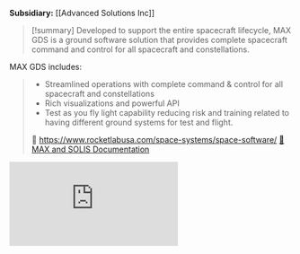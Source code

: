 
**Subsidiary:** [[Advanced Solutions Inc]]

>[!summary]
Developed to support the entire spacecraft lifecycle, MAX GDS is a ground software solution that provides complete spacecraft command and control for all spacecraft and constellations.
>
MAX GDS includes:
>- Streamlined operations with complete command & control for all spacecraft and constellations
>- Rich visualizations and powerful API
>- Test as you fly light capability reducing risk and training related to having different ground systems for test and flight.
>
>🔗 https://www.rocketlabusa.com/space-systems/space-software/
[📄 MAX and SOLIS Documentation](https://max.rocketlabusa.com/docs#Welcome.md)

<div class="responsive-video">
<iframe src="https://www.youtube.com/embed/nGrje-znXSw" title="Introduction to MAX Ground Data System | ASI by Rocket Lab" frameborder="0" allow="accelerometer; autoplay; clipboard-write; encrypted-media; gyroscope; picture-in-picture; web-share" referrerpolicy="strict-origin-when-cross-origin" allowfullscreen></iframe>
</div>